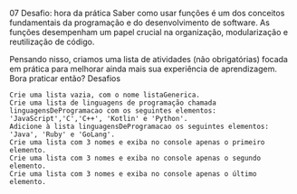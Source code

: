 07 Desafio: hora da prática
Saber como usar funções é um dos conceitos fundamentais da programação e do desenvolvimento de software. As funções desempenham um papel crucial na organização, modularização e reutilização de código.

Pensando nisso, criamos uma lista de atividades (não obrigatórias) focada em prática para melhorar ainda mais sua experiência de aprendizagem. Bora praticar então?
Desafios

    Crie uma lista vazia, com o nome listaGenerica.
    Crie uma lista de linguagens de programação chamada linguagensDeProgramacao com os seguintes elementos: 'JavaScript','C','C++', 'Kotlin' e 'Python'.
    Adicione à lista linguagensDeProgramacao os seguintes elementos: 'Java', 'Ruby' e 'GoLang'.
    Crie uma lista com 3 nomes e exiba no console apenas o primeiro elemento.
    Crie uma lista com 3 nomes e exiba no console apenas o segundo elemento.
    Crie uma lista com 3 nomes e exiba no console apenas o último elemento.